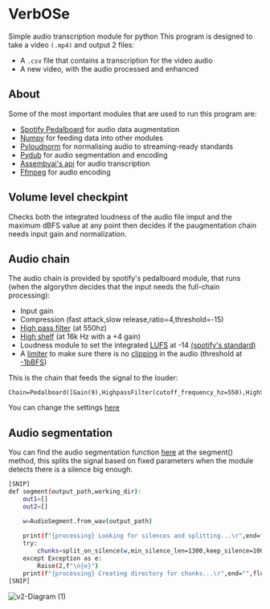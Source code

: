 # VerbOSe
Simple audio transcription module for python
This program is designed to take a video ```(.mp4)``` and output 2 files:
+ A ```.csv``` file that contains a transcription for the video audio
+ A new video, with the audio processed and enhanced
## About
Some of the most important modules that are used to run this program are:
+ [Spotify Pedalboard](https://engineering.atspotify.com/2021/09/introducing-pedalboard-spotifys-audio-effects-library-for-python/) for audio data augmentation
+ [Numpy](https://numpy.org/) for feeding data into other modules
+ [Pyloudnorm](https://github.com/csteinmetz1/pyloudnorm) for normalising audio to streaming-ready standards
+ [Pydub](https://github.com/jiaaro/pydub) for audio segmentation and encoding
+ [Assembyai's api](https://www.assemblyai.com/) for audio transcription
+ [Ffmpeg](https://kkroening.github.io/ffmpeg-python/) for audio encoding
## Volume level checkpint
Checks both the integrated loudness of the audio file imput and the maximum dBFS value at any point then decides if the paugmentation chain needs input gain and normalization.
## Audio chain
The audio chain is provided by spotify's pedalboard module, that runs (when the algorythm decides that the input needs the full-chain processing):
+ Input gain
+ Compression (fast attack,slow release,ratio=4,threshold=-15)
+ [High pass filter](https://en.wikipedia.org/wiki/High-pass_filter) (at 550hz)
+ [High shelf](https://www.recordingblogs.com/wiki/shelving-filter) (at 16k Hz with a +4 gain)
+ Loudness module to set the integrated [LUFS](https://www.izotope.com/en/learn/what-are-lufs.html) at -14 [(spotify's standard)](https://support.spotify.com/es/artists/article/loudness-normalization/)
+ A [limiter](https://www.masteringbox.com/es/learn/audio-limiter) to make sure there is no [clipping](https://es.wikipedia.org/wiki/Clipping_(audio)) in the audio (threshold at [-1bBFS](https://es.wikipedia.org/wiki/DBFS))

This is the chain that feeds the signal to the louder:
```
Chain=Pedalboard([Gain(9),HighpassFilter(cutoff_frequency_hz=550),HighShelfFilter(cutoff_frequency_hz=16000,gain_db=+4),Compressor(threshold_db=-15,ratio=4,attack_ms=1,release_ms=10)])
```
You can change the settings [here](https://github.com/lvzrr/VerbOSe/blob/main/processing_chain.py)
## Audio segmentation
You can find the audio segmentation function [here](https://github.com/lvzrr/VerbOSe/blob/main/stt_methods.py) at the segment() method, this splits the signal based on fixed parameters when the module detects there is a silence big enough.
```bash
[SNIP]
def segment(output_path,working_dir):
    out1=[]
    out2=[]

    w=AudioSegment.from_wav(output_path)
    
    print(f"{processing} Looking for silences and splitting...\r",end="",flush=True)
    try:
        chunks=split_on_silence(w,min_silence_len=1300,keep_silence=100,silence_thresh=-40,seek_step=1)
    except Exception as e:
        Raise(2,f"\n{e}")
    print(f"{processing} Creating directory for chunks...\r",end="",flush=True)
[SNIP]
```
![v2-Diagram (1)](https://github.com/lvzrr/VerbOSe/assets/161524890/a964d873-e9ff-43fe-8a8d-354445902a53)
